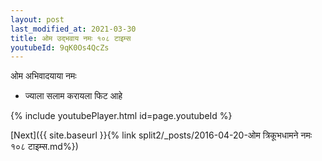 ```yaml
---
layout: post
last_modified_at: 2021-03-30
title: ओम उद्भवाय नमः १०८ टाइम्स
youtubeId: 9qK0Os4QcZs
---
```

 
 
 ओम अभिवादयाया नमः  
 
 -  ज्याला सलाम करायला फिट आहे 
 
  
 
  
 
 
 
 
 
 


{% include youtubePlayer.html id=page.youtubeId %}
 
[Next]({{ site.baseurl }}{% link  split2/_posts/2016-04-20-ओम त्रिकूभधामने नमः १०८ टाइम्स.md%})
 
